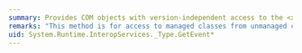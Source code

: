 ```yaml
---
summary: Provides COM objects with version-independent access to the <xref href="System.Type.GetEvent*"></xref> method.
remarks: "This method is for access to managed classes from unmanaged code, and should not be called from managed code.  \n  \n The <xref:System.Type.GetEvent%2A?displayProperty=fullName> method gets a specific event declared or inherited by the current <xref:System.Type>."
uid: System.Runtime.InteropServices._Type.GetEvent*
---
```

